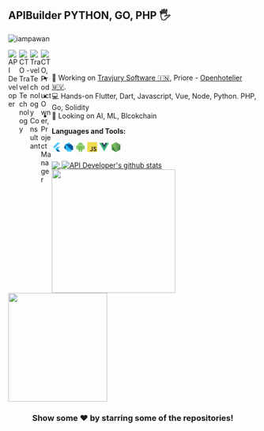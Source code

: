 ## APIBuilder PYTHON, GO, PHP :raised_hand_with_fingers_splayed:

<p align="left"> <img src="https://komarev.com/ghpvc/?username=TravelXML&label=Views&color=blue&style=plastic" alt="iampawan" /> </p>

<a href="https://twitter.com/htngapi">
  <img align="left" alt="API Developer" width="22px" src="https://cdn.jsdelivr.net/npm/simple-icons@v3/icons/twitter.svg" />
</a>
<a href="https://linkedin.com/in/travel-technology-cto">
  <img align="left" alt="CTO - Travel Technology" width="22px" src="https://cdn.jsdelivr.net/npm/simple-icons@v3/icons/linkedin.svg" />
</a>
<a href="https://github.com/TravelXML">
  <img align="left" alt="Travel Technology Consultant" width="22px" src="https://cdn.jsdelivr.net/npm/simple-icons@v3/icons/github.svg" />
</a>

<a href="https://medium.com/@apige">
  <img align="left" alt="CTO, Product Owner, Project Manager" width="22px" src="https://cdn.jsdelivr.net/npm/simple-icons@v3/icons/medium.svg" />
</a>

<br/>
<br/>


- :necktie: Working on [Travjury Software :india:](https://www.travjury.com/), Priore  - [Openhotelier :maldives:](https://www.openhotelier.com/).
- :computer: Hands-on Flutter, Dart, Javascript, Vue, Node, Python. PHP, Go, Solidity 
- :goggles: Looking on AI, ML, Blcokchain




**Languages and Tools:**  

<code><img height="20" src="https://raw.githubusercontent.com/github/explore/80688e429a7d4ef2fca1e82350fe8e3517d3494d/topics/flutter/flutter.png"></code>
<code><img height="20" src="https://raw.githubusercontent.com/github/explore/80688e429a7d4ef2fca1e82350fe8e3517d3494d/topics/dart/dart.png"></code>
<code><img height="20" src="https://raw.githubusercontent.com/github/explore/80688e429a7d4ef2fca1e82350fe8e3517d3494d/topics/android/android.png"></code>
<code><img height="20" src="https://raw.githubusercontent.com/github/explore/80688e429a7d4ef2fca1e82350fe8e3517d3494d/topics/javascript/javascript.png"></code>
<code><img height="20" src="https://raw.githubusercontent.com/github/explore/80688e429a7d4ef2fca1e82350fe8e3517d3494d/topics/vue/vue.png"></code>
<code><img height="20" src="https://raw.githubusercontent.com/github/explore/80688e429a7d4ef2fca1e82350fe8e3517d3494d/topics/nodejs/nodejs.png"></code>    

<a href="https://github.com/TravelXML">
  <img align="center" src="https://github-readme-stats.vercel.app/api/top-langs/?username=TravelXML&theme=light&hide_langs_below=1" />
</a>
<a href="https://github.com/TravelXML">
 <img align="center" src="https://github-readme-stats.vercel.app/api?username=TravelXML&show_icons=true&theme=light&line_height=35" alt="API Developer's github stats"/>
</a>
<a href="https://github.com/TravelXML/REST-API-WITH-PYTHON-PHP-NODEJS-GO-DJANGO-LARAVEL-LUMEN-Examples/tree/main/GOLANG-GIN">
  <img align="center" src="https://github.com/TravelXML/REST-API-WITH-PYTHON-PHP-NODEJS-GO-DJANGO-LARAVEL-LUMEN-Examples/blob/main/images/GO_GIN_MAiN.png"  height="250" Width="250"/>

</a>

<a href="https://github.com/TravelXML/REST-API-WITH-PYTHON-PHP-NODEJS-GO-DJANGO-LARAVEL-LUMEN-Examples/tree/main/GOLANG-MUX">
  <img align="center" src="https://github.com/TravelXML/REST-API-WITH-PYTHON-PHP-NODEJS-GO-DJANGO-LARAVEL-LUMEN-Examples/blob/main/images/GOLANG-MUX.png" height="220" Width="200"/>

</a>


<div align="center">

### Show some :hearts: by starring some of the repositories!

</div>
